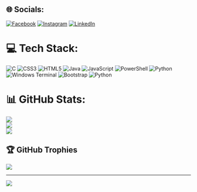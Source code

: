 
## 🌐 Socials:
[![Facebook](https://img.shields.io/badge/Facebook-%231877F2.svg?logo=Facebook&logoColor=white)](https://facebook.com/https://facebook.com/lucas.peixoto.5836) [![Instagram](https://img.shields.io/badge/Instagram-%23E4405F.svg?logo=Instagram&logoColor=white)](https://instagram.com/https://instagram.com/lukeppxd) [![LinkedIn](https://img.shields.io/badge/LinkedIn-%230077B5.svg?logo=linkedin&logoColor=white)](https://linkedin.com/in/https://linkedin.com/in/lucas-peixoto-44587a212) 

# 💻 Tech Stack:
![C](https://img.shields.io/badge/c-%2300599C.svg?style=plastic&logo=c&logoColor=white) ![CSS3](https://img.shields.io/badge/css3-%231572B6.svg?style=plastic&logo=css3&logoColor=white) ![HTML5](https://img.shields.io/badge/html5-%23E34F26.svg?style=plastic&logo=html5&logoColor=white) ![Java](https://img.shields.io/badge/java-%23ED8B00.svg?style=plastic&logo=openjdk&logoColor=white) ![JavaScript](https://img.shields.io/badge/javascript-%23323330.svg?style=plastic&logo=javascript&logoColor=%23F7DF1E) ![PowerShell](https://img.shields.io/badge/PowerShell-%235391FE.svg?style=plastic&logo=powershell&logoColor=white) ![Python](https://img.shields.io/badge/python-3670A0?style=plastic&logo=python&logoColor=ffdd54) ![Windows Terminal](https://img.shields.io/badge/Windows%20Terminal-%234D4D4D.svg?style=plastic&logo=windows-terminal&logoColor=white) ![Bootstrap](https://img.shields.io/badge/bootstrap-%238511FA.svg?style=plastic&logo=bootstrap&logoColor=white) ![Python](https://img.shields.io/badge/python-3670A0?style=plastic&logo=python&logoColor=ffdd54)
# 📊 GitHub Stats:
![](https://github-readme-stats.vercel.app/api?username=Lucas-Peixoto-Pereira&theme=tokyonight&hide_border=false&include_all_commits=true&count_private=true)<br/>
![](https://github-readme-streak-stats.herokuapp.com/?user=Lucas-Peixoto-Pereira&theme=tokyonight&hide_border=false)<br/>
![](https://github-readme-stats.vercel.app/api/top-langs/?username=Lucas-Peixoto-Pereira&theme=tokyonight&hide_border=false&include_all_commits=true&count_private=true&layout=compact)

## 🏆 GitHub Trophies
![](https://github-profile-trophy.vercel.app/?username=Lucas-Peixoto-Pereira&theme=radical&no-frame=false&no-bg=false&margin-w=4)

---
[![](https://visitcount.itsvg.in/api?id=Lucas-Peixoto-Pereira&icon=0&color=0)](https://visitcount.itsvg.in)

<!-- Proudly created with GPRM ( https://gprm.itsvg.in ) -->
